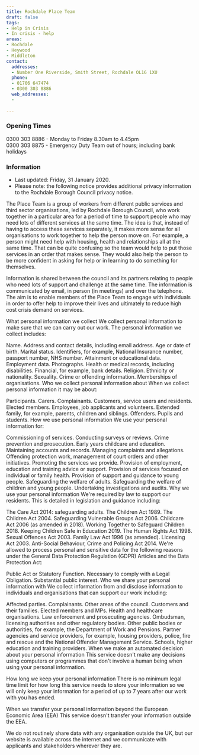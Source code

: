 ```yaml
---
title: Rochdale Place Team
draft: false
tags:
- Help in Crisis
- In crisis - help
areas:
- Rochdale
- Heywood
- Middleton
contact:
  addresses:
  - Number One Riverside, Smith Street, Rochdale OL16 1XU 
  phone:
  - 01706 647474
  - 0300 303 8886
  web_addresses:
  - 
  
---
```


### Opening Times
0300 303 8886 - Monday to Friday 8.30am to 4.45pm  
0300 303 8875 - Emergency Duty Team out of hours; including bank holidays

### Information
* Last updated: Friday, 31 January 2020.  
* Please note: the following notice provides additional privacy information to the Rochdale Borough Council privacy notice.

The Place Team is a group of workers from different public services and third sector organisations, led by Rochdale Borough Council, who work together in a particular area for a period of time to support people who may need lots of different services at the same time. The idea is that, instead of having to access these services separately, it makes more sense for all organisations to work together to help the person move on. For example, a person might need help with housing, health and relationships all at the same time. That can be quite confusing so the team would help to put those services in an order that makes sense. They would also help the person to be more confident in asking for help or in learning to do something for themselves.

Information is shared between the council and its partners relating to people who need lots of support and challenge at the same time. The information is communicated by email, in person (in meetings) and over the telephone. The aim is to enable members of the Place Team to engage with individuals in order to offer help to improve their lives and ultimately to reduce high cost crisis demand on services.

What personal information we collect
We collect personal information to make sure that we can carry out our work. The personal information we collect includes:

Name.
Address and contact details, including email address.
Age or date of birth.
Marital status.
Identifiers, for example, National Insurance number, passport number, NHS number.
Attainment or educational data.
Employment data.
Photographs.
Health or medical records, including disabilities.
Financial, for example, bank details.
Religion.
Ethnicity or nationality.
Sexuality.
Crime or offending information.
Memberships of organisations.
Who we collect personal information about
When we collect personal information it may be about:

Participants.
Carers.
Complainants.
Customers, service users and residents.
Elected members.
Employees, job applicants and volunteers.
Extended family, for example, parents, children and siblings.
Offenders.
Pupils and students.
How we use personal information
We use your personal information for:

Commissioning of services.
Conducting surveys or reviews.
Crime prevention and prosecution.
Early years childcare and education.
Maintaining accounts and records.
Managing complaints and allegations.
Offending protection work, management of court orders and other initiatives.
Promoting the services we provide.
Provision of employment, education and training advice or support.
Provision of services focused on individual or family health.
Provision of support and guidance to young people.
Safeguarding the welfare of adults.
Safeguarding the welfare of children and young people.
Undertaking investigations and audits.
Why we use your personal information
We're required by law to support our residents. This is detailed in legislation and guidance including:

The Care Act 2014: safeguarding adults.
The Children Act 1989.
The Children Act 2004.
Safeguarding Vulnerable Groups Act 2006.
Childcare Act 2006 (as amended in 2018).
Working Together to Safeguard Children 2018.
Keeping Children Safe in Education 2019.
The Human Rights Act 1998.
Sexual Offences Act 2003.
Family Law Act 1996 (as amended).
Licensing Act 2003.
Anti-Social Behaviour, Crime and Policing Act 2014.
We're allowed to process personal and sensitive data for the following reasons under the General Data Protection Regulation (GDPR) Articles and the Data Protection Act:

Public Act or Statutory Function.
Necessary to comply with a Legal Obligation.
Substantial public interest.
Who we share your personal information with
We collect information from and disclose information to individuals and organisations that can support our work including:

Affected parties.
Complainants.
Other areas of the council.
Customers and their families.
Elected members and MPs.
Health and healthcare organisations.
Law enforcement and prosecuting agencies.
Ombudsman, licensing authorities and other regulatory bodies.
Other public bodies or authorities, for example, the Department of Work and Pensions.
Partner agencies and service providers, for example, housing providers, police, fire and rescue and the National Offender Management Service.
Schools, higher education and training providers.
When we make an automated decision about your personal information
This service doesn't make any decisions using computers or programmes that don't involve a human being when using your personal information.

How long we keep your personal information
There is no minimum legal time limit for how long this service needs to store your information so we will only keep your information for a period of up to 7 years after our work with you has ended.

When we transfer your personal information beyond the European Economic Area (EEA)
This service doesn't transfer your information outside the EEA.

We do not routinely share data with any organisation outside the UK, but our website is available across the internet and we communicate with applicants and stakeholders wherever they are.